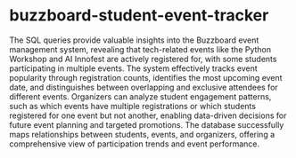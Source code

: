 # buzzboard-student-event-tracker
The SQL queries provide valuable insights into the Buzzboard event management system, 
revealing that tech-related events like the Python Workshop and AI Innofest are actively registered for, 
with some students participating in multiple events. 
The system effectively tracks event popularity through registration counts, identifies the most upcoming event date, and distinguishes between overlapping and exclusive attendees for different events.
Organizers can analyze student engagement patterns, such as which events have multiple registrations or which students registered for one event but not another,
enabling data-driven decisions for future event planning and targeted promotions. 
The database successfully maps relationships between students, events, and organizers, offering a comprehensive view of participation trends and event performance.

